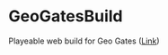 # GeoGatesBuild
Playeable web build for Geo Gates ([Link](https://cleochu.github.io/GeoGatesBuild/))
